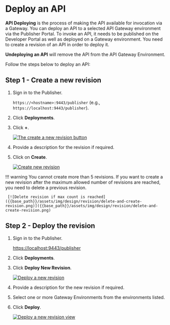 # Deploy an API

**API Deploying** is the process of making the API available for invocation via a Gateway. You can deploy an API to a selected API Gateway environment via the Publisher Portal. To invoke an API, it needs to be published on the Developer Portal as well as deployed on a Gateway environment. You need to create a revision of an API in order to deploy it.

**Undeploying an API**  will remove the API from the API Gateway Environment.

Follow the steps below to deploy an API:

## Step 1 - Create a new revision

1.  Sign in to the Publisher.

      `https://<hostname>:9443/publisher` (e.g., `https://localhost:9443/publisher`).

2.  Click **Deployments**.
3.  Click **+**.

     [![The create a new revision button]({{base_path}}/assets/img/design/revision/create-new-revision-button.png)]({{base_path}}/assets/img/design/revision/create-new-revision-button.png)

4.  Provide a description for the revision if required.
5.  Click on **Create**.

     [![Create new revision]({{base_path}}/assets/img/design/revision/create-revision.png)]({{base_path}}/assets/img/design/revision/create-revision.png)

!!! warning
    You cannot create more than 5 revisions. If you want to create a new revision after the maximum allowed number of revisions are reached, you need to delete a previous revision.

     [![Delete revision if max count is reached]({{base_path}}/assets/img/design/revision/delete-and-create-revision.png)]({{base_path}}/assets/img/design/revision/delete-and-create-revision.png)

## Step 2 -  Deploy the revision

1. Sign in to the Publisher.

     [https://localhost:9443/publisher](https://localhost:9443/publisher)

2. Click **Deployments**.

3. Click **Deploy New Revision**.

     [![Deploy a new revision]({{base_path}}/assets/img/design/revision/deploy-new-revision.png)]({{base_path}}/assets/img/design/revision/deploy-new-revision.png)

4. Provide a description for the new revision if required.
5. Select one or more Gateway Environments from the environments listed.
6. Click **Deploy**.

     [![Deploy a new revision view]({{base_path}}/assets/img/design/revision/deploy-new-revision-example.png)]({{base_path}}/assets/img/design/revision/deploy-new-revision-example.png)

